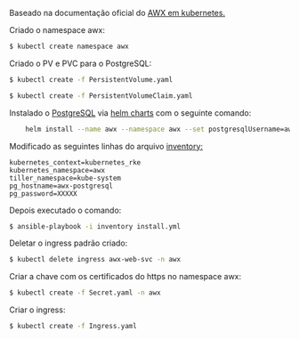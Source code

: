Baseado na documentação oficial do [AWX em kubernetes.](https://github.com/ansible/awx/blob/devel/INSTALL.md#kubernetes)

Criado o namespace awx:

```bash
$ kubectl create namespace awx
```
Criado o PV e PVC para o PostgreSQL:

```bash
$ kubectl create -f PersistentVolume.yaml

$ kubectl create -f PersistentVolumeClaim.yaml
```

Instalado o [PostgreSQL](https://github.com/kubernetes/charts/tree/master/stable/postgresql) via [helm charts](https://github.com/kubernetes/charts) com o seguinte comando:

```bash
	helm install --name awx --namespace awx --set postgresqlUsername=awx,postgresPassword=XXXXX,postgresDatabase=awx,persistence.existingClaim=pvc-awx-postgresql stable/postgresql --version=1.0.0
```

Modificado as seguintes linhas do arquivo [inventory:](https://github.com/ansible/awx/blob/devel/installer/inventory)

```
kubernetes_context=kubernetes_rke
kubernetes_namespace=awx
tiller_namespace=kube-system
pg_hostname=awx-postgresql
pg_password=XXXXX
```

Depois executado o comando: 
```bash
$ ansible-playbook -i inventory install.yml
```

Deletar o ingress padrão criado:
```bash
$ kubectl delete ingress awx-web-svc -n awx
```	

Criar a chave com os certificados do https no namespace awx:
```bash
$ kubectl create -f Secret.yaml -n awx
```	

Criar o ingress:

```bash
$ kubectl create -f Ingress.yaml
```
